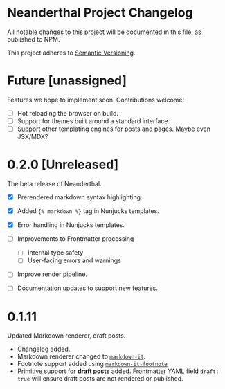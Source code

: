# Neanderthal Project Changelog
All notable changes to this project will be documented in this file, as
published to NPM.

This project adheres to [Semantic
Versioning](https://semver.org/spec/v2.0.0.html).

# Future [unassigned]
Features we hope to implement soon. Contributions welcome!
- [ ] Hot reloading the browser on build.
- [ ] Support for themes built around a standard interface.
- [ ] Support other templating engines for posts and pages. Maybe even JSX/MDX?

# 0.2.0 [Unreleased]
The beta release of Neanderthal.
- [x] Prerendered markdown syntax highlighting.
- [x] Added `{% markdown %}` tag in Nunjucks templates.
- [x] Error handling in Nunjucks templates.
- [ ] Improvements to Frontmatter processing
  - [ ] Internal type safety
  - [ ] User-facing errors and warnings
- [ ] Improve render pipeline.
- [ ] Documentation updates to support new features.


# 0.1.11
Updated Markdown renderer, draft posts.
- Changelog added.
- Markdown renderer changed to [`markdown-it`](https://github.com/markdown-it/markdown-it).
- Footnote support added using [`markdown-it-footnote`](https://github.com/markdown-it/markdown-it-footnote)
- Primitive support for **draft posts** added. Frontmatter YAML field `draft: true` will  ensure draft posts are not rendered or published.
